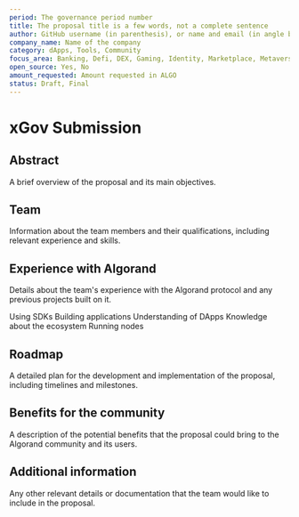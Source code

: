 ```yaml
---
period: The governance period number
title: The proposal title is a few words, not a complete sentence
author: GitHub username (in parenthesis), or name and email (in angle brackets)
company_name: Name of the company
category: dApps, Tools, Community
focus_area: Banking, Defi, DEX, Gaming, Identity, Marketplace, Metaverse, NFT, Oracle, Storage, User Onboarding, IDE, Teal, Deployment, Libraries, Monitoring, Node, Education
open_source: Yes, No
amount_requested: Amount requested in ALGO
status: Draft, Final
---
```


# xGov Submission

## Abstract
A brief overview of the proposal and its main objectives.

## Team
Information about the team members and their qualifications, including relevant experience and skills.

## Experience with Algorand
Details about the team's experience with the Algorand protocol and any previous projects built on it.

Using SDKs 
Building applications
Understanding of DApps
Knowledge about the ecosystem
Running nodes

## Roadmap
A detailed plan for the development and implementation of the proposal, including timelines and milestones.

## Benefits for the community
A description of the potential benefits that the proposal could bring to the Algorand community and its users.

## Additional information
Any other relevant details or documentation that the team would like to include in the proposal.